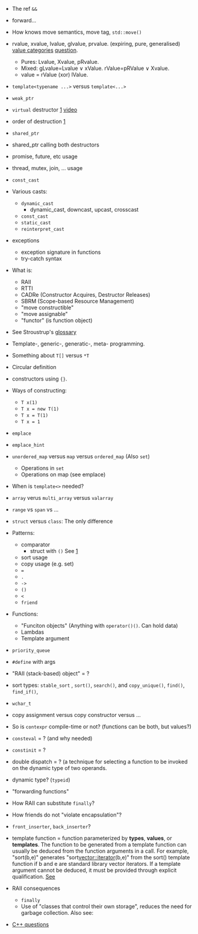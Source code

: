 
* The ref `&&`
* forward...
* How knows move semantics, move tag, `std::move()`
* rvalue, xvalue, lvalue, glvalue, prvalue. (expiring, pure, generalised) [value categories](https://en.cppreference.com/w/cpp/language/value_category) [question](https://stackoverflow.com/questions/3601602/what-are-rvalues-lvalues-xvalues-glvalues-and-prvalues).
   * Pures: Lvalue, Xvalue, pRvalue.
   * Mixed: gLvalue=Lvalue ∨ xValue. rValue=pRValue ∨  Xvalue.
   * value = rValue (xor) lValue.
* `template<typename ...>` versus `template<...>`
* `weak_ptr`
* `virtual` destructor [1](https://www.stroustrup.com/glossary.html#Gvirtual-destructor) [video](https://youtube.com/watch?v=jELbKhGkEi0)
* order of destruction [1](https://www.stroustrup.com/glossary.html#Gorder-of-destruction)
* `shared_ptr`
* shared_ptr calling both destructors
* promise, future, etc usage
* thread, mutex, join, ... usage
* `const_cast`
* Various casts:
   * `dynamic_cast`
      *  dynamic_cast, downcast, upcast, crosscast
   * `const_cast`
   * `static_cast`
   * `reinterpret_cast`
* exceptions
   * exception signature in functions
   * try-catch syntax

* What is:
   * RAII
   * RTTI
   * CADRe (Constructor Acquires, Destructor Releases)
   * SBRM (Scope-based Resource Management)
   * "move constructible"
   * "move assignable"
   * "functor" (is function object)

* See Stroustrup's [glossary](https://www.stroustrup.com/glossary.html)

* Template-, generic-, generatic-, meta- programming.

* Something about `T[]` versus `*T`
* Circular definition


* constructors using `{}`.
* Ways of constructing:
   * `T x(1)`
   * `T x = new T(1)`
   * `T x = T(1)`
   * `T x = 1`
* `emplace`
* `emplace_hint`
* `unordered_map` versus `map` versus `ordered_map` (Also `set`)
   * Operations in `set`
   * Operations on map (see emplace)
* When is `template<>` needed?
* `array` verus `multi_array` versus `valarray`
* `range` vs `span` vs ...
* `struct` versus `class`: The only difference
* Patterns:
   * comparator
      * struct with `()` See [1](https://github.com/sohale/cs-glossaries/blob/master/cpp-details.cpp)
   * sort usage
   * copy usage (e.g. set)
   * `=`
   * `.`
   * `->`
   * `()`
   * `<`
   * `friend`
* Functions:
   * "Funciton objects" (Anything with `operator()()`. Can hold data)
   * Lambdas
   * Template argument
* `priority_queue`
* `#define` with args
* "RAII (stack-based) object" = ?
* sort types: `stable_sort` , `sort()`, `search()`, and `copy_unique()`, `find()`, `find_if()`,
* `wchar_t`
* copy assignment versus copy constructor versus ...
* So is `contexpr` compile-time or not? (functions can be both, but values?)
* `consteval` = ? (and why needed)
* `constinit` = ?
* double dispatch = ? (a technique for selecting a function to be invoked on the dynamic type of two operands.
* dynamic type? (`typeid`)
* "forwarding functions"
* How RAII can substitute `finally`?
* How friends do not "violate encapsulation"?
* `front_inserter`, `back_inserter`?
* template function = function parameterized by **types**, **values**, or **templates**.  The function to be generated from a template function can usually be deduced from the function arguments in a call. For example, "sort(b,e)" generates "sort<vector::iterator>(b,e)" from the sort() template function if b and e are standard library vector iterators. If a template argument cannot be deduced, it must be provided through explicit qualification. [See](https://www.stroustrup.com/glossary.html#Gtemplate-function)

* RAII consequences
   * `finally`
   * Use of "classes that control their own storage", reduces the need for garbage collection.
Also see:
* [C++ questions](https://github.com/sohale/cs-glossaries/blob/master/c%2B%2Bquestions.md)
